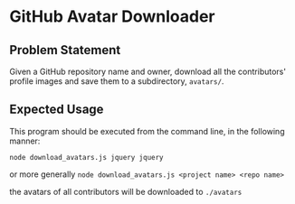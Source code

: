 # GitHub Avatar Downloader

## Problem Statement

Given a GitHub repository name and owner, download all the contributors' profile images and save them to a subdirectory, `avatars/`.

## Expected Usage

This program should be executed from the command line, in the following manner:

`node download_avatars.js jquery jquery`

or more generally
`node download_avatars.js <project name> <repo name>`

the avatars of all contributors will be downloaded to
`./avatars`